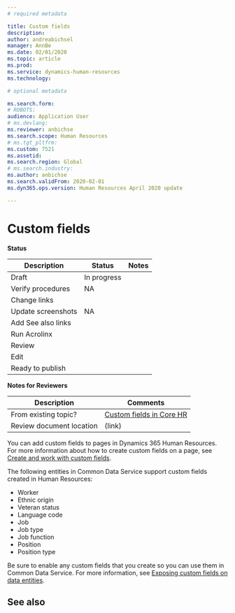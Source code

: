 ```yaml
---
# required metadata

title: Custom fields
description: 
author: andreabichsel
manager: AnnBe
ms.date: 02/01/2020
ms.topic: article
ms.prod: 
ms.service: dynamics-human-resources
ms.technology: 

# optional metadata

ms.search.form: 
# ROBOTS: 
audience: Application User
# ms.devlang: 
ms.reviewer: anbichse
ms.search.scope: Human Resources
# ms.tgt_pltfrm: 
ms.custom: 7521
ms.assetid: 
ms.search.region: Global
# ms.search.industry: 
ms.author: anbichse
ms.search.validFrom: 2020-02-01
ms.dyn365.ops.version: Human Resources April 2020 update

---
```


# Custom fields

**Status**

| Description | Status | Notes |
| --- | --- | --- |
| Draft | In progress |  |
| Verify procedures | NA |  |
| Change links |  |  |
| Update screenshots | NA |  |
| Add See also links |  |  |
| Run Acrolinx |  |  |
| Review |  |  |
| Edit |  |  |
| Ready to publish |  |  |

**Notes for Reviewers**

| Description | Comments |
| --- | --- |
| From existing topic? | [Custom fields in Core HR](https://docs.microsoft.com/dynamics365/talent/corehr-custom-fields) |
| Review document location | (link) |

You can add custom fields to pages in Dynamics 365 Human Resources. For more information about how to create custom fields on a page, see [Create and work with custom fields](https://docs.microsoft.com/dynamics365/unified-operations/fin-and-ops/get-started/user-defined-fields).

The following entities in Common Data Service support custom fields created in Human Resources:

- Worker
- Ethnic origin
- Veteran status
- Language code
- Job
- Job type
- Job function
- Position
- Position type

Be sure to enable any custom fields that you create so you can use them in Common Data Service. For more information, see [Exposing custom fields on data entities](https://docs.microsoft.com/dynamics365/unified-operations/fin-and-ops/get-started/user-defined-fields#exposing-custom-fields-on-data-entities).

## See also
